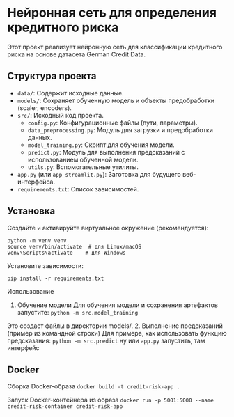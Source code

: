 # Нейронная сеть для определения кредитного риска

Этот проект реализует нейронную сеть для классификации кредитного риска на основе датасета German Credit Data.

## Структура проекта

- `data/`: Содержит исходные данные.
- `models/`: Сохраняет обученную модель и объекты предобработки (scaler, encoders).
- `src/`: Исходный код проекта.
  - `config.py`: Конфигурационные файлы (пути, параметры).
  - `data_preprocessing.py`: Модуль для загрузки и предобработки данных.
  - `model_training.py`: Скрипт для обучения модели.
  - `predict.py`: Модуль для выполнения предсказаний с использованием обученной модели.
  - `utils.py`: Вспомогательные утилиты.
- `app.py` (или `app_streamlit.py`): Заготовка для будущего веб-интерфейса.
- `requirements.txt`: Список зависимостей.

## Установка

Создайте и активируйте виртуальное окружение (рекомендуется):
```
python -m venv venv
source venv/bin/activate  # для Linux/macOS
venv\Scripts\activate    # для Windows
```

Установите зависимости:
```
pip install -r requirements.txt
```

Использование
1. Обучение модели
Для обучения модели и сохранения артефактов запустите:
```python -m src.model_training```

Это создаст файлы в директории models/.
2. Выполнение предсказаний (пример из командной строки)
Для примера, как использовать функцию предсказания:
```python -m src.predict```
ну или `app.py` запустить, там интерфейс

## Docker

Сборка Docker-образа
`docker build -t credit-risk-app .`

Запуск Docker-контейнера из образа
`docker run -p 5001:5000 --name credit-risk-container credit-risk-app`